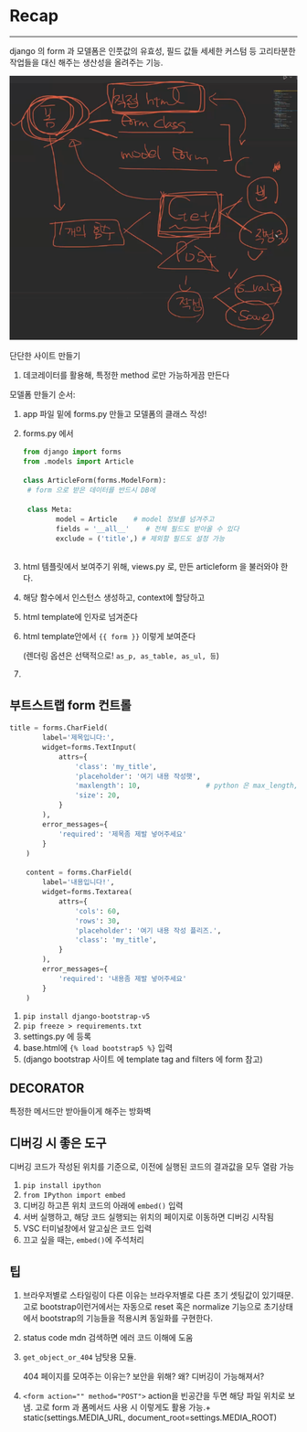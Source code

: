 # Recap

<hr>

django 의 form 과 모델폼은 인풋값의 유효성, 필드 값들 세세한 커스텀 등 고리타분한 작업들을 대신 해주는 생산성을 올려주는 기능.

 





![image-20210907094343298](0907.assets/image-20210907094343298.png)



단단한 사이트 만들기

1. 데코레이터를 활용해, 특정한 method 로만 가능하게끔 만든다





모델폼 만들기 순서:

1. app 파일 밑에 forms.py 만들고 모델폼의 클래스 작성!

2. forms.py 에서 

   ```python
   from django import forms
   from .models import Article
   
   class ArticleForm(forms.ModelForm):
   	# form 으로 받은 데이터를 반드시 DB에 
       
   	class Meta:
           model = Article    # model 정보를 넘겨주고
           fields = '__all__'	 # 전체 필드도 받아올 수 있다
           exclude = ('title',) # 제외할 필드도 설정 가능
           
   ```

3. html 템플릿에서 보여주기 위해, views.py 로, 만든 articleform 을 불러와야 한다.

4. 해당 함수에서 인스턴스 생성하고, context에 할당하고

5. html template에 인자로 넘겨준다

6. html template안에서 `{{ form }}` 이렇게 보여준다

   (렌더링 옵션은 선택적으로! `as_p, as_table, as_ul, 등`)

7. 





## 부트스트랩 form 컨트롤

```python
title = forms.CharField(
        label='제목입니다:',
        widget=forms.TextInput(
            attrs={
                'class': 'my_title',
                'placeholder': '여기 내용 작성햇',
                'maxlength': 10,                # python 은 max_length, 하지만 html은 이렇게 작성
                'size': 20,
            }
        ),
        error_messages={
            'required': '제목좀 제발 넣어주세요'
        }
    )

    content = forms.CharField(
        label='내용입니다!',
        widget=forms.Textarea(
            attrs={
                'cols': 60,
                'rows': 30,
                'placeholder': '여기 내용 작성 플리즈.',
                'class': 'my_title',
            }
        ),
        error_messages={
            'required': '내용좀 제발 넣어주세요'
        }
    )
```

1. `pip install django-bootstrap-v5`
2. `pip freeze > requirements.txt`
3. settings.py 에 등록
4. base.html에 `{% load bootstrap5 %}` 입력
5. (django bootstrap 사이트 에 template tag and filters 에 form 참고)





## DECORATOR

특정한 메서드만 받아들이게 해주는 방화벽









## 디버깅 시 좋은 도구

디버깅 코드가 작성된 위치를 기준으로, 이전에 실행된 코드의 결과값을 모두 열람 가능

1. `pip install ipython`
2. `from IPython import embed`
3. 디버깅 하고픈 위치 코드의 아래에 `embed()` 입력
4. 서버 실행하고, 해당 코드 실행되는 위치의 페이지로 이동하면 디버깅 시작됨
5. VSC 터미널창에서 알고싶은 코드 입력
6. 끄고 싶을 때는, `embed()`에 주석처리





## 팁

1. 브라우저별로 스타일링이 다른 이유는 브라우저별로 다른 초기 셋팅값이 있기때문.  고로 bootstrap이런거에서는 자동으로 reset 혹은 normalize 기능으로 초기상태에서 bootstrap의 기능들을 적용시켜 동일화를 구현한다.

2. status code mdn 검색하면 에러 코드 이해에 도움

3. `get_object_or_404` 남탓용 모듈. 

   404 페이지를 모여주는 이유는? 보안을 위해? 왜? 디버깅이 가능해져서?

4. `<form action="" method="POST">` action을 빈공간을 두면 해당 파일 위치로 보냄. 고로 form 과 폼메서드 사용 시 이렇게도 활용 가능.\+ static(settings.MEDIA_URL, document_root=settings.MEDIA_ROOT)
